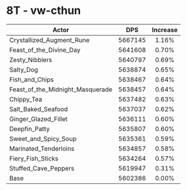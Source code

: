 # 8T - vw-cthun
| Actor | DPS | Increase |
|---|:---:|:---:|
|Crystallized_Augment_Rune|5667145|1.16%|
|Feast_of_the_Divine_Day|5641608|0.70%|
|Zesty_Nibblers|5640797|0.69%|
|Salty_Dog|5638874|0.65%|
|Fish_and_Chips|5638467|0.64%|
|Feast_of_the_Midnight_Masquerade|5638457|0.64%|
|Chippy_Tea|5637482|0.63%|
|Salt_Baked_Seafood|5637037|0.62%|
|Ginger_Glazed_Fillet|5636111|0.60%|
|Deepfin_Patty|5635807|0.60%|
|Sweet_and_Spicy_Soup|5635361|0.59%|
|Marinated_Tenderloins|5634857|0.58%|
|Fiery_Fish_Sticks|5634264|0.57%|
|Stuffed_Cave_Peppers|5619947|0.31%|
|Base|5602386|0.00%|

